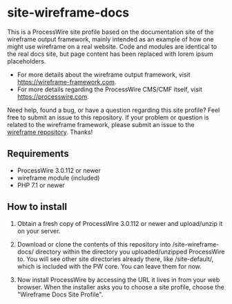 # site-wireframe-docs

This is a ProcessWire site profile based on the documentation site of the wireframe output framework,
mainly intended as an example of how one might use wireframe on a real website. Code and modules are
identical to the real docs site, but page content has been replaced with lorem ipsum placeholders.

* For more details about the wireframe output framework, visit https://wireframe-framework.com.
* For more details regarding the ProcessWire CMS/CMF itself, visit https://processwire.com.

Need help, found a bug, or have a question regarding this site profile? Feel free to submit an issue
to this repository. If your problem or question is related to the wireframe framework, please submit
an issue to the [wireframe repository](https://github.com/teppokoivula/wireframe). Thanks!

## Requirements

- ProcessWire 3.0.112 or newer
- wireframe module (included)
- PHP 7.1 or newer

## How to install

1. Obtain a fresh copy of ProcessWire 3.0.112 or newer and upload/unzip it on your server.

2. Download or clone the contents of this repository into /site-wireframe-docs/ directory
   within the directory you uploaded/unzipped ProcessWire to. You will see other site
   directories already there, like /site-default/, which is included with the PW core.
   You can leave them for now.

3. Now install ProcessWire by accessing the URL it lives in from your web browser. When
   the installer asks you to choose a site profile, choose the "Wireframe Docs Site Profile".
